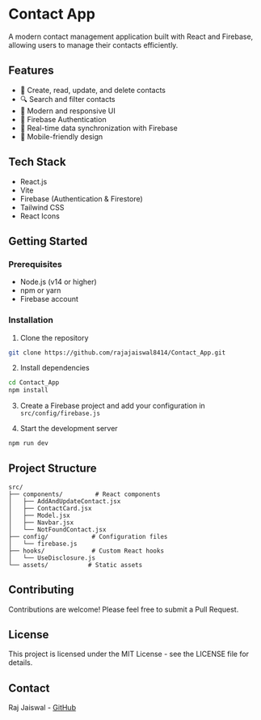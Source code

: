 # Contact App

A modern contact management application built with React and Firebase, allowing users to manage their contacts efficiently.

## Features

- 📱 Create, read, update, and delete contacts
- 🔍 Search and filter contacts
- 🎨 Modern and responsive UI
- 🔐 Firebase Authentication
- 💾 Real-time data synchronization with Firebase
- 📱 Mobile-friendly design

## Tech Stack

- React.js
- Vite
- Firebase (Authentication & Firestore)
- Tailwind CSS
- React Icons

## Getting Started

### Prerequisites

- Node.js (v14 or higher)
- npm or yarn
- Firebase account

### Installation

1. Clone the repository

```bash
git clone https://github.com/rajajaiswal8414/Contact_App.git
```

2. Install dependencies

```bash
cd Contact_App
npm install
```

3. Create a Firebase project and add your configuration in `src/config/firebase.js`

4. Start the development server

```bash
npm run dev
```

## Project Structure

```
src/
├── components/         # React components
│   ├── AddAndUpdateContact.jsx
│   ├── ContactCard.jsx
│   ├── Model.jsx
│   ├── Navbar.jsx
│   └── NotFoundContact.jsx
├── config/            # Configuration files
│   └── firebase.js
├── hooks/             # Custom React hooks
│   └── UseDisclosure.js
└── assets/           # Static assets
```

## Contributing

Contributions are welcome! Please feel free to submit a Pull Request.

## License

This project is licensed under the MIT License - see the LICENSE file for details.

## Contact

Raj Jaiswal - [GitHub](https://github.com/rajajaiswal8414)
